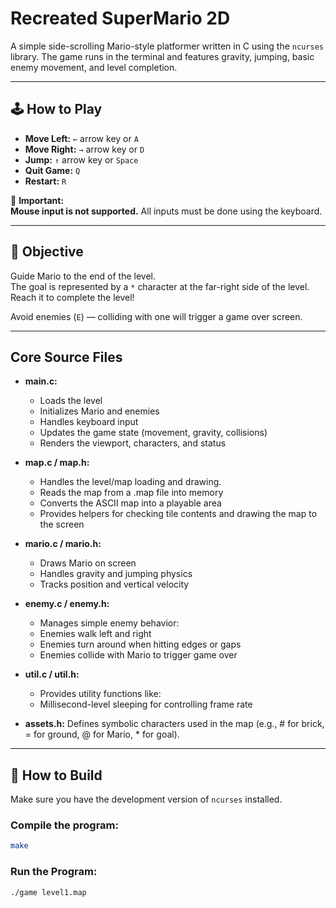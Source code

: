 # Recreated SuperMario 2D

A simple side-scrolling Mario-style platformer written in C using the `ncurses` library. The game runs in the terminal and features gravity, jumping, basic enemy movement, and level completion.

---

## 🕹️ How to Play

- **Move Left:** `←` arrow key or `A`
- **Move Right:** `→` arrow key or `D`
- **Jump:** `↑` arrow key or `Space`
- **Quit Game:** `Q`
- **Restart:** `R`

📌 **Important:**  
**Mouse input is not supported.** All inputs must be done using the keyboard.

---

## 🎯 Objective

Guide Mario to the end of the level.  
The goal is represented by a `*` character at the far-right side of the level. Reach it to complete the level!

Avoid enemies (`E`) — colliding with one will trigger a game over screen.

---

## Core Source Files

- **main.c:** 
	- Loads the level
	- Initializes Mario and enemies
	- Handles keyboard input
	- Updates the game state (movement, gravity, collisions)
	- Renders the viewport, characters, and status

- **map.c / map.h:** 
	- Handles the level/map loading and drawing.
	- Reads the map from a .map file into memory
	- Converts the ASCII map into a playable area
	- Provides helpers for checking tile contents and drawing the map to the screen

- **mario.c / mario.h:**
	- Draws Mario on screen
	- Handles gravity and jumping physics
	- Tracks position and vertical velocity

- **enemy.c / enemy.h:**
	- Manages simple enemy behavior:
	- Enemies walk left and right
	- Enemies turn around when hitting edges or gaps
	- Enemies collide with Mario to trigger game over

- **util.c / util.h:**
	- Provides utility functions like:
	- Millisecond-level sleeping for controlling frame rate

- **assets.h:** Defines symbolic characters used in the map (e.g., # for brick, = for ground, @ for Mario, * for goal).
---

## 🔧 How to Build

Make sure you have the development version of `ncurses` installed.

### Compile the program:
```bash
make
```

### Run the Program:
```bash
./game level1.map